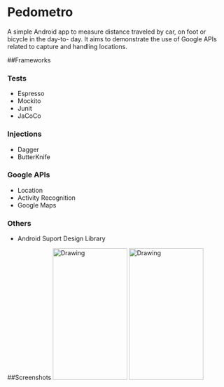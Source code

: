 # Pedometro
 A simple Android app to measure distance traveled by car, on foot or bicycle in the day-to- day. It aims to  demonstrate the use of Google APIs related to capture and handling locations.

##Frameworks
### Tests
* Espresso
* Mockito
* Junit
* JaCoCo

### Injections
* Dagger
* ButterKnife

### Google APIs
* Location
* Activity Recognition
* Google Maps

### Others
* Android Suport Design Library

##Screenshots
<img src="https://tassioauad.files.wordpress.com/2016/03/pedometro1.png" alt="Drawing" style="width: 170px;height: 300px"/>
<img src="https://tassioauad.files.wordpress.com/2016/03/pedometro2.png" alt="Drawing" style="width: 170px;height: 300px"/>


